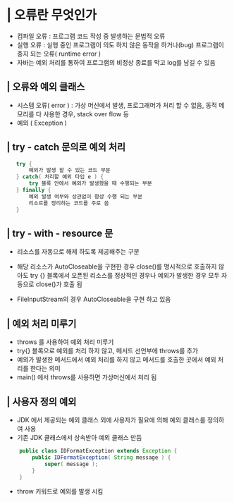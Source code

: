 # | 오류란 무엇인가
 - 컴파일 오류 : 프로그램 코드 작성 중 발생하는 문법적 오류
 - 실행 오류 : 실행 중인 프로그램이 의도 하지 않은 동작을 하거나(bug) 프로그램이 중지 되는 오류( runtime error )
 - 자바는 예외 처리를 통하여 프로그램의 비정상 종료를 막고  log를 남길 수 있음
 
 
 ## | 오류와 예외 클래스
  - 시스템 오류( error ) : 가상 머신에서 발생, 프로그래머가 처리 할 수 없음, 동적 메모리를 다 사용한 경우, stack over flow 등
  - 예외 ( Exception )
  
 ## | try - catch 문의로 예외 처리
 ```java
 	try {
 		예외가 발생 할 수 있는 코드 부분
 	} catch( 처리할 예외 타입 e ) {
 		try 블록 안에서 예외가 발생했을 때 수행되는 부분
 	} finally {
 		예외 발생 여부와 상관없이 항상 수행 되는 부분
 		리소르를 정리하는 코드를 주로 씀
 	}
 ```
 
 
 ## | try - with - resource 문
  - 리소스를 자동으로 해제 하도록 제공해주는 구문
  - 해당 리소스가 AutoCloseable을 구현한 경우 close()를 명시적으로 호출하지 않아도 
  	try {} 블록에서 오픈된 리소스를 정상적인 경우나 예외가 발생한 경우 모두 자동으로 close()가 호출 됨
  	
  - FileInputStream의 경우 AutoCloseable을 구현 하고 있음
  
  
  
 ## | 예외 처리 미루기
 - throws 를 사용하여 예외 처리 미루기
 - try{} 블록으로 예외를 처리 하지 않고, 메서드 선언부에 throws를 추가
 - 예외가 발생한 메서드에서 예외 처리를 하지 않고 메서드를 호출한 곳에서 예외 처리를 한다는 의미
 - main() 에서 throws를 사용하면 가상머신에서 처리 됨
 
 
 ## | 사용자 정의 예외
  - JDK 에서 제공되는 예외 클래스 외에 사용자가 필요에 의해 예외 클래스를 정의하여 사용
  - 기존 JDK 클래스에서 상속받아 예외 클래스 만듬
```java
	public class IDFormatException extends Exception {
		public IDFormatException( String message ) {
			super( message );
		}
	}
```
 - throw 키워드로 예외를 발생 시킴

